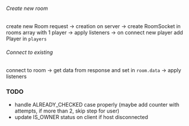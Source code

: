 ###### Create new room

create new Room request ->
creation on server ->
create RoomSocket in rooms array with 1 player ->
apply listeners ->
on connect new player add Player in `players`

###### Connect to existing

connect to room ->
get data from response and set in `room.data` ->
apply listeners

### TODO

-   handle ALREADY_CHECKED case properly (maybe add counter with attempts, if more than 2, skip step for user)
-   update IS_OWNER status on client if host disconnected
